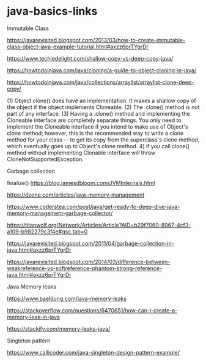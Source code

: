 # java-basics-links

Immutable Class

https://javarevisited.blogspot.com/2013/03/how-to-create-immutable-class-object-java-example-tutorial.html#axzz6prTYgrDr

https://www.techiedelight.com/shallow-copy-vs-deep-copy-java/

https://howtodoinjava.com/java/cloning/a-guide-to-object-cloning-in-java/

https://howtodoinjava.com/java/collections/arraylist/arraylist-clone-deep-copy/

(1) Object.clone() does have an implementation. It makes a shallow copy of the object if the object implements Cloneable. 
(2) The .clone() method is not part of any interface. 
(3) Having a .clone() method and implementing the Cloneable interface are completely separate things. 
You only need to implement the Cloneable interface if you intend to make use of Object's clone method; however, 
this is the recommended way to write a clone method for your class -- 
to get its copy from the superclass's clone method, which eventually goes up to Object's clone method.
4) if you call clone() method without implementing Clonable interface will throw CloneNotSupportedException.

Garbage collection

finalize()
https://blog.jamesdbloom.com/JVMInternals.html

https://dzone.com/articles/java-memory-management

https://www.coderstea.com/post/java/get-ready-to-deep-dive-java-memory-management-garbage-collector/

https://titanwolf.org/Network/Articles/Article?AID=b29f7060-8967-4cf3-a109-b982279c3f4e#gsc.tab=0

https://javarevisited.blogspot.com/2011/04/garbage-collection-in-java.html#axzz6prTYgrDr

https://javarevisited.blogspot.com/2014/03/difference-between-weakreference-vs-softreference-phantom-strong-reference-java.html#axzz6prTYgrDr

Java Memory leaks

https://www.baeldung.com/java-memory-leaks

https://stackoverflow.com/questions/6470651/how-can-i-create-a-memory-leak-in-java

https://stackify.com/memory-leaks-java/

Singleton pattern

https://www.callicoder.com/java-singleton-design-pattern-example/
